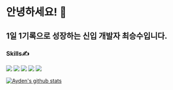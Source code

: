 # 안녕하세요! 👋
## 1일 1기록으로 성장하는 신입 개발자 최승수입니다.

### Skills✍
<img src="https://img.shields.io/badge/React-61DAFB?style=flat-square&logo=React&logoColor=blue"/> <img src="https://img.shields.io/badge/JavaScript-F7DF1E?style=flat-square&logo=JavaScript&logoColor=white"/> <img src="https://img.shields.io/badge/HTML-E34F26?style=flat-square&logo=HTML5&logoColor=white"/> <img src="https://img.shields.io/badge/CSS-1572B6?style=flat-square&logo=CSS3&logoColor=white"/> <img src="https://img.shields.io/badge/GitHub-181717?style=flat-square&logo=GitHub&logoColor=white"/>

[![Ayden's github stats](https://github-readme-stats.vercel.app/api?username=aydenote)](https://github.com/aydenote/github-readme-stats)
